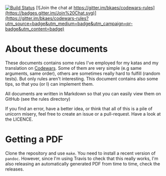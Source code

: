 [![Build Status](https://travis-ci.org/bkaes/codewars-rules.svg?branch=master)](https://travis-ci.org/bkaes/codewars-rules) [![Join the chat at https://gitter.im/bkaes/codewars-rules](https://badges.gitter.im/Join%20Chat.svg)](https://gitter.im/bkaes/codewars-rules?utm_source=badge&utm_medium=badge&utm_campaign=pr-badge&utm_content=badge)

# About these documents

These documents contains some rules I've employed for my katas and my translation on [Codewars]. Some of them are very simple (e.g same arguments, same order), others are sometimes really hard to fulfill (random tests). But only rules aren't interesting. This document contains also some tips, so that you (or I) can implement them.

All documents are written in Markdown so that you can easily view them on GitHub (see the rules directory)

If you find an error, have a better idea, or think that all of this is a pile of unicorn misery, feel free to create an issue or a pull-request. Have a look at the LICENCE.

 [Codewars]: http://www.codewars.com

# Getting a PDF

Clone the repository and use `make`. You need to install a recent version of `pandoc`.
However, since I'm using Travis to check that this really works, I'm also releasing an automatically generated PDF from time to time, check the releases.